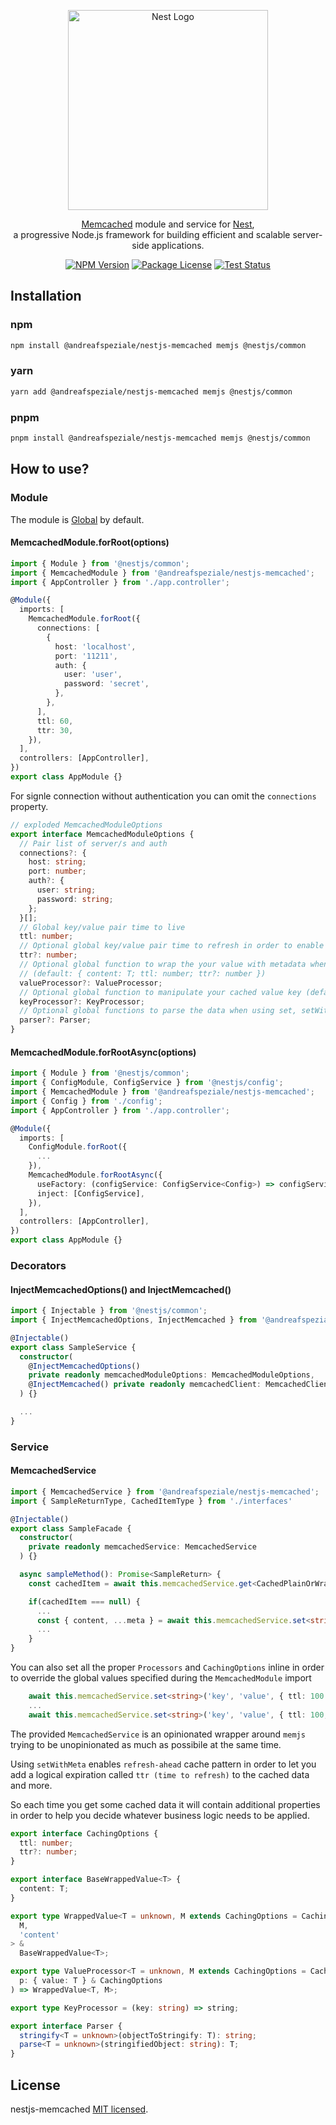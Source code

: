 <div align="center">
  <p>
    <a href="https://nestjs.com/" target="blank">
      <img src="https://nestjs.com/img/logo_text.svg" width="320" alt="Nest Logo" />
    </a>
  </p>

  <p>
    <a href="https://memcached.org/" target="blank">Memcached</a> module and service for <a href="https://github.com/nestjs/nest" target="blank">Nest</a>,<br>
    a progressive Node.js framework for building efficient and scalable server-side applications.
  </p>

<a href="https://www.npmjs.com/@andreafspeziale/nestjs-memcached" target="_blank"><img src="https://img.shields.io/npm/v/@andreafspeziale/nestjs-memcached.svg" alt="NPM Version" /></a>
<a href="https://www.npmjs.com/@andreafspeziale/nestjs-memcached" target="_blank"><img src="https://img.shields.io/npm/l/@andreafspeziale/nestjs-memcached.svg" alt="Package License" /></a>
<a href="https://github.com/andreafspeziale/nestjs-memcached/actions" target="_blank"><img src="https://img.shields.io/github/workflow/status/andreafspeziale/nestjs-memcached/Test" alt="Test Status"/></a>

</div>

## Installation

### npm

```sh
npm install @andreafspeziale/nestjs-memcached memjs @nestjs/common
```

### yarn

```sh
yarn add @andreafspeziale/nestjs-memcached memjs @nestjs/common
```

### pnpm

```sh
pnpm install @andreafspeziale/nestjs-memcached memjs @nestjs/common
```

## How to use?

### Module

The module is <a href="https://docs.nestjs.com/modules#global-modules" target="blank">Global</a> by default.

#### MemcachedModule.forRoot(options)

```ts
import { Module } from '@nestjs/common';
import { MemcachedModule } from '@andreafspeziale/nestjs-memcached';
import { AppController } from './app.controller';

@Module({
  imports: [
    MemcachedModule.forRoot({
      connections: [
        {
          host: 'localhost',
          port: '11211',
          auth: {
            user: 'user',
            password: 'secret',
          },
        },
      ],
      ttl: 60,
      ttr: 30,
    }),
  ],
  controllers: [AppController],
})
export class AppModule {}
```

For signle connection without authentication you can omit the `connections` property.

```ts
// exploded MemcachedModuleOptions
export interface MemcachedModuleOptions {
  // Pair list of server/s and auth
  connections?: {
    host: string;
    port: number;
    auth?: {
      user: string;
      password: string;
    };
  }[];
  // Global key/value pair time to live
  ttl: number;
  // Optional global key/value pair time to refresh in order to enable wrapping and refresh-ahead
  ttr?: number;
  // Optional global function to wrap the your value with metadata when using setWithMeta API
  // (default: { content: T; ttl: number; ttr?: number })
  valueProcessor?: ValueProcessor;
  // Optional global function to manipulate your cached value key (default: no manipulation)
  keyProcessor?: KeyProcessor;
  // Optional global functions to parse the data when using set, setWithMeta, get APIs (default: JSON.stringify/parse)
  parser?: Parser;
}
```

#### MemcachedModule.forRootAsync(options)

```ts
import { Module } from '@nestjs/common';
import { ConfigModule, ConfigService } from '@nestjs/config';
import { MemcachedModule } from '@andreafspeziale/nestjs-memcached';
import { Config } from './config';
import { AppController } from './app.controller';

@Module({
  imports: [
    ConfigModule.forRoot({
      ...
    }),
    MemcachedModule.forRootAsync({
      useFactory: (configService: ConfigService<Config>) => configService.get('memcached'),
      inject: [ConfigService],
    }),
  ],
  controllers: [AppController],
})
export class AppModule {}
```

### Decorators

#### InjectMemcachedOptions() and InjectMemcached()

```ts
import { Injectable } from '@nestjs/common';
import { InjectMemcachedOptions, InjectMemcached } from '@andreafspeziale/nestjs-memcached';

@Injectable()
export class SampleService {
  constructor(
    @InjectMemcachedOptions()
    private readonly memcachedModuleOptions: MemcachedModuleOptions,
    @InjectMemcached() private readonly memcachedClient: MemcachedClient
  ) {}

  ...
}
```

### Service

#### MemcachedService

```ts
import { MemcachedService } from '@andreafspeziale/nestjs-memcached';
import { SampleReturnType, CachedItemType } from './interfaces'

@Injectable()
export class SampleFacade {
  constructor(
    private readonly memcachedService: MemcachedService
  ) {}

  async sampleMethod(): Promise<SampleReturn> {
    const cachedItem = await this.memcachedService.get<CachedPlainOrWrappedItem>(cachedItemKey);

    if(cachedItem === null) {
      ...
      const { content, ...meta } = await this.memcachedService.set<string>('key', 'value');
      ...
    }
}
```

You can also set all the proper `Processors` and `CachingOptions` inline in order to override the global values specified during the `MemcachedModule` import

```ts
    await this.memcachedService.set<string>('key', 'value', { ttl: 100 });
    ...
    await this.memcachedService.set<string>('key', 'value', { ttl: 100, ttr: 50 });
```

The provided `MemcachedService` is an opinionated wrapper around `memjs` trying to be unopinionated as much as possibile at the same time.

Using `setWithMeta` enables `refresh-ahead` cache pattern in order to let you add a logical expiration called `ttr (time to refresh)` to the cached data and more.

So each time you get some cached data it will contain additional properties in order to help you decide whatever business logic needs to be applied.

```ts
export interface CachingOptions {
  ttl: number;
  ttr?: number;
}

export interface BaseWrappedValue<T> {
  content: T;
}

export type WrappedValue<T = unknown, M extends CachingOptions = CachingOptions> = Omit<
  M,
  'content'
> &
  BaseWrappedValue<T>;

export type ValueProcessor<T = unknown, M extends CachingOptions = CachingOptions> = (
  p: { value: T } & CachingOptions
) => WrappedValue<T, M>;

export type KeyProcessor = (key: string) => string;

export interface Parser {
  stringify<T = unknown>(objectToStringify: T): string;
  parse<T = unknown>(stringifiedObject: string): T;
}
```

## License

nestjs-memcached [MIT licensed](LICENSE).
